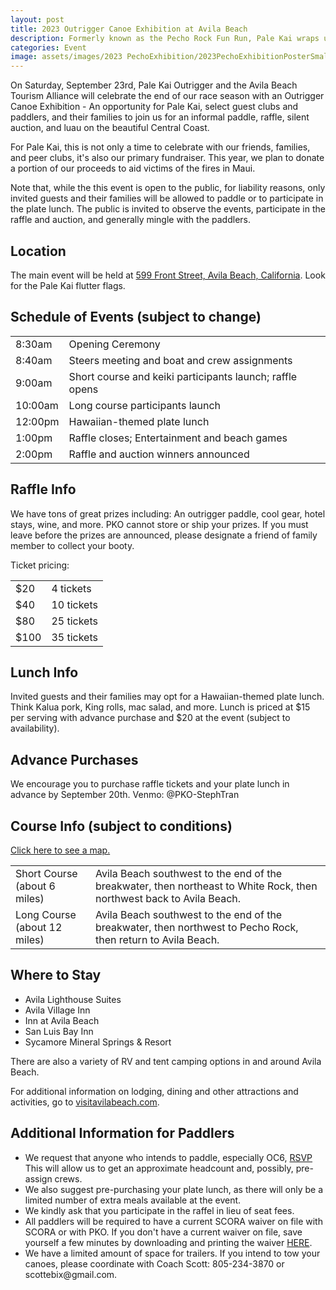 ```yaml
---
layout: post
title: 2023 Outrigger Canoe Exhibition at Avila Beach
description: Formerly known as the Pecho Rock Fun Run, Pale Kai wraps up the race season with a paddle-out, raffle, silent auction, and luau. A shoutout to our many sponsors. Click here for more.
categories: Event
image: assets/images/2023 PechoExhibition/2023PechoExhibitionPosterSmall.png
---
```

 
<!--
<iframe width="100%" height="624" src="https://www.youtube.com/embed/RZgSrb9B2Ec?autoplay=1&mute=1&playlist=RZgSrb9B2Ec&loop=1" title="2022 Pale Kai Pecho Funday" frameborder="0" allow="accelerometer; clipboard-write; encrypted-media; gyroscope; picture-in-picture" allowfullscreen></iframe> 
-->

On Saturday, September 23rd, Pale Kai Outrigger and the Avila Beach Tourism Alliance will celebrate the end of our race season
with an Outrigger Canoe Exhibition - An
opportunity for Pale Kai, select guest clubs and paddlers, and their families to join us for an informal paddle, raffle, silent auction, and
luau on the beautiful Central Coast.
<p>
For Pale Kai, this is not only a time to celebrate with our friends, families, and peer clubs, it's also our primary fundraiser.
This year, we plan to donate a portion of our proceeds to aid victims of the fires in Maui.
<P>
Note that, while the this event is open to the public, for liability reasons, only invited guests and their families will be allowed to paddle or to participate
in the plate lunch. The public is invited to observe the events, participate in the raffle and auction, and generally mingle with the paddlers.
<p>

<h2>Location</h2>
The main event will be held at <a href="https://goo.gl/maps/VLFRQMEQFwvGvdTX7" target="_blank">599 Front Street, Avila Beach, California</a>. Look for the
Pale Kai flutter flags.
<p>
<h2>Schedule of Events (subject to change)</h2>

<table>
    <tr><td>8:30am</td><td>Opening Ceremony</td></tr>
    <tr><td>8:40am</td><td>Steers meeting and boat and crew assignments</td></tr>
    <tr><td>9:00am</td><td>Short course and keiki participants launch; raffle opens</td></tr>
    <tr><td>10:00am</td><td>Long course participants launch</td></tr>
    <tr><td>12:00pm</td><td>Hawaiian-themed plate lunch</td></tr>
    <tr><td>1:00pm</td><td>Raffle closes; Entertainment and beach games</td></tr>
    <tr><td>2:00pm</td><td>Raffle and auction winners announced</td></tr>
</table>
    
<h2>Raffle Info</h2>

We have tons of great prizes including: An outrigger paddle, cool gear, hotel stays, wine, and more. PKO cannot store or ship
your prizes. If you must leave before the prizes are announced, please designate a friend of family member to collect your booty.
<p>
Ticket pricing:
<p>
<table>
    <tr><td>$20</td><td>4 tickets</td></tr>
    <tr><td>$40</td><td>10 tickets</td></tr>
    <tr><td>$80</td><td>25 tickets</td></tr>
    <tr><td>$100</td><td>35 tickets</td></tr>
</table>

<h2>Lunch Info</h2>

Invited guests and their families may opt for a Hawaiian-themed plate lunch. Think Kalua pork, King rolls, mac salad, and more. Lunch
is priced at $15 per serving with advance purchase and $20 at the event (subject to availability).
<p>

<h2>Advance Purchases</h2>
We encourage you to purchase raffle tickets and your plate lunch in advance by September 20th. Venmo: @PKO-StephTran
<p>

<h2>Course Info (subject to conditions)</h2>
<a href="/assets/images/2023 PechoExhibition/pechoCourse.png" target="_blank">Click here to see a map.</a>
<p>
<table>
<tr><td>Short Course (about 6 miles)</td>
    <td>Avila Beach southwest to the end of the breakwater, then northeast to White Rock, then northwest back to Avila Beach.</td></tr>
<tr><td>Long Course (about 12 miles)</td>
    <td>Avila Beach southwest to the end of the breakwater, then northwest to Pecho Rock, then return to Avila Beach.</td></tr>
</table>
<p>
<h2>Where to Stay</h2>
<ul>
    <li>Avila Lighthouse Suites</li>
    <li>Avila Village Inn</li>
    <li>Inn at Avila Beach</li>
    <li>San Luis Bay Inn</li>
    <li>Sycamore Mineral Springs & Resort</li>
</ul>
<p>
There are also a variety of RV and tent camping options in and around Avila Beach.
<p>
For additional information on lodging, dining and other attractions and activities, go to <a href="https://visitavilabeach.com/" target="_blank">visitavilabeach.com</a>.

<h2>Additional Information for Paddlers</h2>
<ul>
    <li>
We request that anyone who intends to paddle, especially OC6, <a href="https://forms.gle/BHFC5sqZcf2nMhag9" target="_blank" class="button special">RSVP</a> This will allow us to get an approximate headcount and, possibly, pre-assign crews.
    </li>
    <li>
We also suggest pre-purchasing your plate lunch, as there will only be a limited number of extra meals available at the event.
    </li>
    <li>
        We kindly ask that you participate in the raffel in lieu of seat fees.
    </li>
    <li>
All paddlers will be required to have a current SCORA waiver on file with SCORA or with PKO. If you don't have a current waiver
on file, save yourself a few minutes by downloading and printing the waiver <a href="/assets/images/2023 PechoExhibition/2023-SCORA-Liability-Waiver.pdf" target="_blank">HERE</a>.
    </li>
    <li>
        We have a limited amount of space for trailers. If you intend to tow your canoes, please coordinate with Coach Scott: 805-234-3870 or scottebix@gmail.com.
    </li>
</ul>

<!--
We especially want to thank our sponsors and donors who so generously donated to our raffle and silent auction:

<div class="table-wrapper">
    <table>
        <tbody>
            <tr>
                <td>
                    <ul>
                        <li>Alan Hancock College Winery</li>
                        <li>Aloha Designs</li>
                        <li>Ancient Peaks Winery</li>
                        <li>Atascadero 76</li>
                        <li>Avila Valley Barn</li>
                        <li>Beerwood</li>
                        <li>Blue Moon Over Avila</li>
                        <li>BooBoo Records</li>
                        <li>Cal Poly Golf</li>
                        <li>Central Coast Surfboards</li>
                        <li>Chalk Mountain Golf Course</li>
                        <li>Chamisal Vineyards</li>
                        <li>Christa Lowry Real Estate</li>
                            <li>Circle B Vineyard & Cellars</li>
                        <li>Colleen Gnos</li>
                        <li>Custom House</li>
                        <li>Earthscapes</li>
                        <li>Filipponi Winery</li>
                        <li>Flying Flags Avila Beach</li>
                        <li>Gander Publishing</li>
                        <li>Just Looking Gallery</li>
                        <li>Kelsey See Canyon Vineyards</li>
                        <li>Lido Restaurant & Lounge</li>
                        <li>Liquid Gravity</li>
                        <li>M4 Distributors</li>
                    </ul>
                </td>
                <td>
                    <ul>
                        <li>Marisol at the Cliffs</li>
                        <li>Mersea&#8217;s</li>
                            <li>Miner&#8217;s ACE Hardware</li>
                            <li>Moondoggies Beach Club</li>
                        <li>Ojai Olive Oil Company</li>
                            <li>Optometric Care Associates</li>
                        <li>Penman Springs Vineyard</li>
                        <li>Quickblade</li>
                        <li>Quiksilver/DC</li>
                        <li>Reimer&#8217;s Candy/Ice Cream</li>
                        <li>Riata Ranch</li>
                        <li>River Oaks Hot Springs Spa</li>
                        <li>Rod & Hammer&#8217;s SLO Stills</li>
                        <li>Sinor-LaVallee Wines </li>
                        <li>SLO Cider</li>
                        <li>SLO Roasted Coffee</li>
                        <li>Steinbeck Vineyards & Winery</li>
                        <li>Sub Sea Tours </li>
                        <li>Talley Farms Fresh Harvest</li>
                        <li>Talley Vineyards</li>
                            <li>The Mountain Air</li>
                        <li>The Pad</li>
                        <li>TopCat Studio - Tracy Lukehart</li>
                        <li>Turley Vineyard</li>
                        <li>Z Lil Shop of Hair</li>
                    </ul>
                </td>
            </tr>
        </tbody>
    </table>
</div>

<span class="image main"><a href="https://photos.app.goo.gl/jrjycPUWrx63oVmD6" target="_blank"><img src="/assets/images/2022 Pecho Fun Day/2022 PechoCollage.jpg" alt="" /></a></span>

Click on the collage to see additional photos from the event.

-->